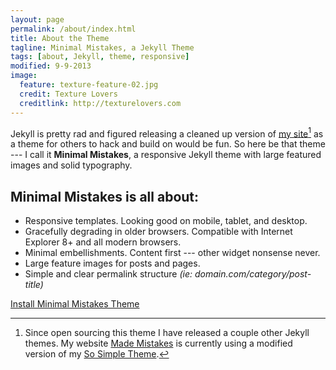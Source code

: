 ```yaml
---
layout: page
permalink: /about/index.html
title: About the Theme
tagline: Minimal Mistakes, a Jekyll Theme
tags: [about, Jekyll, theme, responsive]
modified: 9-9-2013
image:
  feature: texture-feature-02.jpg
  credit: Texture Lovers
  creditlink: http://texturelovers.com
---
```


Jekyll is pretty rad and figured releasing a cleaned up version of [my site](http://mademistakes.com)[^1] as a theme for others to hack and build on would be fun. So here be that theme --- I call it **Minimal Mistakes**, a responsive Jekyll theme with large featured images and solid typography. 

## Minimal Mistakes is all about:

* Responsive templates. Looking good on mobile, tablet, and desktop.
* Gracefully degrading in older browsers. Compatible with Internet Explorer 8+ and all modern browsers. 
* Minimal embellishments. Content first --- other widget nonsense never.
* Large feature images for posts and pages.
* Simple and clear permalink structure *(ie: domain.com/category/post-title)*

<a markdown="0" href="{{ site.url }}/theme-setup" class="btn">Install Minimal Mistakes Theme</a>

[^1]: Since open sourcing this theme I have released a couple other Jekyll themes. My website [Made Mistakes](http://mademistakes.com) is currently using a modified version of my [So Simple Theme](http://mmistakes.github.io/so-simple-theme/).

